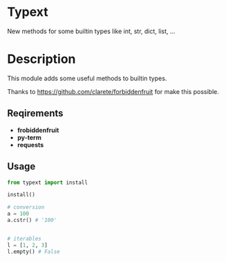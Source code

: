 # Typext
New methods for some builtin types like int, str, dict, list, ...

# Description
This module adds some useful methods to builtin types. 

Thanks to https://github.com/clarete/forbiddenfruit for make this possible.

## Reqirements
* **frobiddenfruit**
* **py-term**
* **requests**

## Usage
```python
from typext import install

install()

# conversion
a = 100
a.cstr() # '100'


# iterables
l = [1, 2, 3]
l.empty() # False

```
